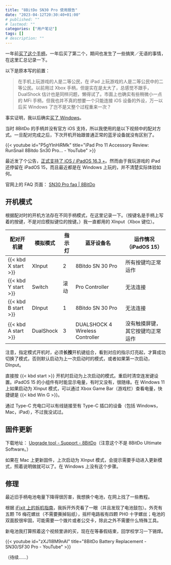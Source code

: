 ```yaml
---
title: "8BitDo SN30 Pro 使用报告"
date: "2023-04-12T20:30:40+01:00"
# published: ""
# lastmod: ""
categories: ["用户笔记"]
tags: []
# description: ""
---
```

一年前[买了这个手柄](/posts/2022-04-13-apr-gains-and-losses-online-shopping/)，一年后买了第二个，期间也发生了一些搞笑／无语的事情，在这里汇总记录一下。

以下是原本写的前置：

> 在手机上玩游戏的人是二等公民，在 iPad 上玩游戏的人是二等公民中的二等公民。以前用过 Xbox 手柄，但是实在是太大了，总感觉不跟手，DualShock 估计也是同样问题，懒得试了。市面上也确实有些稍微小一点的 MFi 手柄，但我也并不真的想要一个只能连接 iOS 设备的外设，万一以后买 Windows 了岂不是又整个过程重来一次？

事实证明，我以后确实[买了 Windows](/posts/2023-01-07-untypical-windows-experience/)。

当时 8BitDo 的手柄并没有官方 iOS 支持，所以我使用的是以下视频中的配对方式。一旦配对完成之后，下次开机开始跟普通正常的蓝牙设备就没有区别了。

{{< youtube id="P5gYInHiRMk" title="iPad Pro 11 Accessory Review: RunSnail 8Bitdo Sn30 Pro... - YouTube" >}}

最近发了个公告，[正式支持了 iOS / iPadOS 16.3 +](https://www.8bitdo.com/apple/)。然而由于我玩游戏的 iPad 还停留在 iPadOS 15，而且最近都是在 Windows 上玩的，并不清楚实际体验如何。

官网上的 FAQ 页面： [SN30 Pro faq | 8BitDo](https://support.8bitdo.com/faq/sn30-pro.html)


## 开机模式

根据配对时的开机方法存在不同手柄模式，在这里记录一下。（按键名是手柄上写着的按键，不是对应模拟键位的按键。）我一直都用的 XInput（Xbox 键位）。

| 配对开机键            | 模拟模式   | 指示灯 | 蓝牙设备名         | 运作情况（iPadOS 15）   |
|---------------------|-----------|-------|------------------|-----------------|
| {{< kbd X start >}} | XInput    | 2     | 8Bitdo SN 30 Pro | 所有按键均正常运作 |
| {{< kbd Y start >}} | Switch    | 滚动   | Pro Controller   | 无法连接 |
| {{< kbd B start >}} | DInput    | 1     | 8Bitdo SN 30 Pro | 无法连接 | 
| {{< kbd A start >}} | DualShock | 3     | DUALSHOCK 4 Wireless Controller | 没有触摸屏键，其它按键均正常运作 | 

注意，指定模式开机时，必须**长按**开机键组合，看到对应的指示灯亮起，才算成功切换了模式，否则默认启动为上一次启动时的模式，或者如果第一次启动，DInput。

直接按 {{< kbd start >}} 开机时启动为上次启动的模式。重启时清空连发键设置。iPadOS 15 的小组件有时能显示电量，有时又没有，很随缘。在 Windows 11 上如果启动为 XInput 模式，可以通过 Xbox Game Bar（游戏栏）查看电量，快捷键是 {{< kbd Win G >}}。

通过 Type-C 充电口可以有线链接至有 Type-C 插口的设备（包括 Windows，Mac，iPad），不过我没试过。


## 固件更新

下载地址： [Upgrade tool - Support - 8BitDo](https://support.8bitdo.com/firmware-updater.html)（注意这个不是 8BitDo Ultimate Software。）

如果在 Mac 上更新固件，上次启动为 XInput 模式，会提示需要手动进入更新模式，照着说明做就可以了。在 Windows 上没有这个步骤。


## 修理

最近旧手柄电池电量下降得很厉害，我想换个电池，在网上找了一些教程。

根据 [iFixit 上的拆机指南](https://www.ifixit.com/Guide/8BitDo+SN30+Pro+Gamepad+Analog+Stick+Cap+Replacement/124090)，我拆开外壳看了一眼（并且发现了电池鼓包）。外壳有五颗 T6 梅花螺丝（不需要撕掉贴纸），摇杆电路板有四颗 PH0 十字螺丝；电池的双面胶很牢固，可能需要一个拨片或者公交卡，除此之外不需要什么特殊工具。

新电池我打算照着这个视频里讲的买，现在在等春假结束，回学校学习一下锡焊。

<!-- 由于以后可能还要再换，同时在考虑 crimping，不知道有没有这样链接电池的先例…… -->

{{< youtube id="zXJ1l8M9nAI" title="8BitDo Battery Replacement - SN30/SF30 Pro - YouTube" >}}

（待续……）
